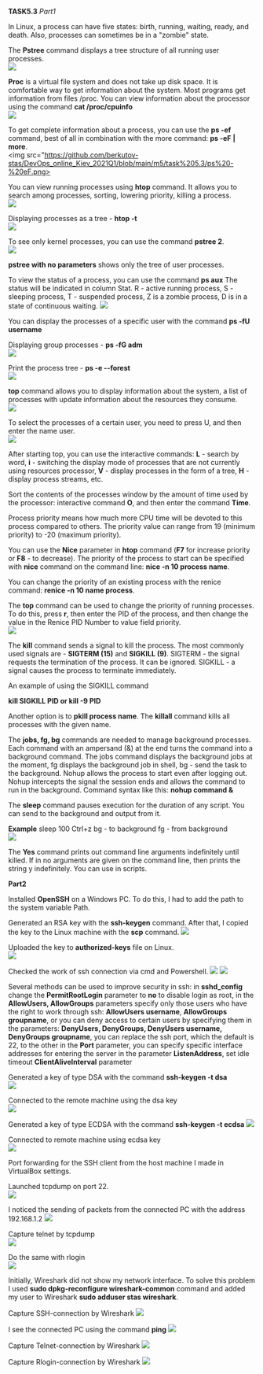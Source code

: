 **TASK5.3**
*Part1*

In Linux, a process can have five states: birth, running, waiting, ready, and death. Also, processes can sometimes be in a "zombie" state.

The **Pstree** command displays a tree structure of all running user processes.  
<img src="https://github.com/berkutov-stas/DevOps_online_Kiev_2021Q1/blob/main/m5/task%205.3/pstree.png">

**Proc** is a virtual file system and does not take up disk space. It is comfortable way to get information about the system. Most programs get information from files /proc. You
can view information about the processor using the command **cat /proc/cpuinfo**  
<img src="https://github.com/berkutov-stas/DevOps_online_Kiev_2021Q1/blob/main/m5/task%205.3/proc%20info%20cpu.png">

To get complete information about a process, you can use the **ps -ef** command, best of all in combination with the more command: **ps -eF | more**.  
<img src="https://github.com/berkutov-stas/DevOps_online_Kiev_2021Q1/blob/main/m5/task%205.3/ps%20-%20eF.png>

You can view running processes using **htop** command. It allows you to search among processes, sorting, lowering priority, killing a process.  
<img src="https://github.com/berkutov-stas/DevOps_online_Kiev_2021Q1/blob/main/m5/task%205.3/htop.png">

Displaying processes as a tree - **htop -t**  
<img src="https://github.com/berkutov-stas/DevOps_online_Kiev_2021Q1/blob/main/m5/task%205.3/htop%20-t.png">

To see only kernel processes, you can use the command **pstree 2**.  
<img src="https://github.com/berkutov-stas/DevOps_online_Kiev_2021Q1/blob/main/m5/task%205.3/pstree%202.png">

**pstree with no parameters** shows only the tree of user processes.

To view the status of a process, you can use the command **ps aux** The status will be indicated in column Stat. R - active running process, S - sleeping process, T - suspended
process, Z is a zombie process, D is in a state of continuous waiting.
<img src="https://github.com/berkutov-stas/DevOps_online_Kiev_2021Q1/blob/main/m5/task%205.3/ps%20aux.png">

You can display the processes of a specific user with the command **ps -fU username**

Displaying group processes - **ps -fG adm**  
<img src="https://github.com/berkutov-stas/DevOps_online_Kiev_2021Q1/blob/main/m5/task%205.3/ps%20-fG%20adm.png">

Print the process tree - **ps -e --forest**  
<img src="https://github.com/berkutov-stas/DevOps_online_Kiev_2021Q1/blob/main/m5/task%205.3/ps%20-%20forest.png">

**top** command allows you to display information about the system, a list of processes with update information about the resources they consume.  
<img src="https://github.com/berkutov-stas/DevOps_online_Kiev_2021Q1/blob/main/m5/task%205.3/top.png">

To select the processes of a certain user, you need to press U, and then enter the name user.  
<img src="https://github.com/berkutov-stas/DevOps_online_Kiev_2021Q1/blob/main/m5/task%205.3/top%20user.png">

After starting top, you can use the interactive commands: **L** - search by word, **i** - switching the display mode of processes that are not currently using resources
processor, **V** - display processes in the form of a tree, **H** - display process streams, etc.

Sort the contents of the processes window by the amount of time used by the processor: interactive command **O**, and then enter the command **Time**.

Process priority means how much more CPU time will be devoted to this process compared to others. The priority value can range from 19 (minimum priority) to -20 (maximum priority).

You can use the **Nice** parameter in **htop** command (**F7** for increase priority or **F8** - to decrease). The priority of the process to start can be specified with 
**nice** command on the command line: **nice -n 10 process name**.

You can change the priority of an existing process with the renice command: **renice -n 10 name process**.

The **top** command can be used to change the priority of running processes. To do this, press **r**, then enter the PID of the process, and then change the value in the 
Renice PID Number to value field priority.  
<img src="https://github.com/berkutov-stas/DevOps_online_Kiev_2021Q1/blob/main/m5/task%205.3/top%20renice.png">

The **kill** command sends a signal to kill the process. The most commonly used signals are - **SIGTERM (15)** and **SIGKILL (9)**. SIGTERM - the signal requests the termination
of the process. It can be ignored. SIGKILL - a signal causes the process to terminate immediately.

An example of using the SIGKILL command

**kill SIGKILL PID or kill -9 PID**

Another option is to **pkill process name**. The **killall** command kills all processes with the given name.

The **jobs, fg, bg** commands are needed to manage background processes. Each command with an ampersand (&) at the end turns the command into a background command. The jobs
command displays the background jobs at the moment, fg displays the background job in shell, bg - send the task to the background. Nohup allows the process to start
even after logging out. Nohup intercepts the signal the session ends and allows the command to run in the background. Command syntax like this: **nohup command &**

The **sleep** command pauses execution for the duration of any script. You can send to the background and output from it.

**Example**
sleep 100
Ctrl+z
bg - to background
fg - from background  
<img src="https://github.com/berkutov-stas/DevOps_online_Kiev_2021Q1/blob/main/m5/task%205.3/sleep%20fg%20bg.png">

The **Yes** command prints out command line arguments indefinitely until killed. If in no arguments are given on the command line, then prints the string y indefinitely. You can
use in scripts.

**Part2**

Installed **OpenSSH** on a Windows PC. To do this, I had to add the path to the system variable Path.

Generated an RSA key with the **ssh-keygen** command. After that, I copied the key to the Linux machine with the **scp** command.
<img src="https://github.com/berkutov-stas/DevOps_online_Kiev_2021Q1/blob/main/m5/task%205.3/copy-key-to-ubuntu.png">

Uploaded the key to **authorized-keys** file on Linux.  
<img src="https://github.com/berkutov-stas/DevOps_online_Kiev_2021Q1/blob/main/m5/task%205.3/copy-key-to-ubuntu.png">

Checked the work of ssh connection via cmd and Powershell.
<img src="https://github.com/berkutov-stas/DevOps_online_Kiev_2021Q1/blob/main/m5/task%205.3/connect%20win-to-ubuntu.png">
<img src="https://github.com/berkutov-stas/DevOps_online_Kiev_2021Q1/blob/main/m5/task%205.3/powershell-connect-to-linux.png">

Several methods can be used to improve security in ssh: in **sshd_config** change the **PermitRootLogin** parameter to **no** to disable login as root, in the
**AllowUsers, AllowGroups** parameters specify only those users who have the right to work through ssh: **AllowUsers username**, **AllowGroups groupname**, or you can
deny access to certain users by specifying them in the parameters: **DenyUsers, DenyGroups, DenyUsers username, DenyGroups groupname**, you can replace the ssh port, which
the default is 22, to the other in the **Port** parameter, you can specify specific interface addresses for entering the server in the parameter **ListenAddress**, set
idle timeout **ClientAliveInterval** parameter

Generated a key of type DSA with the command **ssh-keygen -t dsa**  
<img src="https://github.com/berkutov-stas/DevOps_online_Kiev_2021Q1/blob/main/m5/task%205.3/%D0%B3%D0%B5%D0%BD%D0%B5%D1%80%D0%B0%D1%86%D0%B8%D1%8F%20dsa%20%D0%BA%D0%BB%D1%8E%D1%87%D0%B0.png">

Connected to the remote machine using the dsa key  
<img src="https://github.com/berkutov-stas/DevOps_online_Kiev_2021Q1/blob/main/m5/task%205.3/dsa_connect_ubuntu.png">

Generated a key of type ECDSA with the command **ssh-keygen -t ecdsa**
<img src="https://github.com/berkutov-stas/DevOps_online_Kiev_2021Q1/blob/main/m5/task%205.3/%D0%B3%D0%B5%D0%BD%D0%B5%D1%80%D0%B0%D1%86%D0%B8%D1%8F%20ecdsa%20%D0%BA%D0%BB%D1%8E%D1%87%D0%B0.png">

Connected to remote machine using ecdsa key  
<img src="https://github.com/berkutov-stas/DevOps_online_Kiev_2021Q1/blob/main/m5/task%205.3/ecd_connect_ubuntu.png">

Port forwarding for the SSH client from the host machine I made in VirtualBox settings.

Launched tcpdump on port 22.  
<img src="https://github.com/berkutov-stas/DevOps_online_Kiev_2021Q1/blob/main/m5/task%205.3/tcpdump%20ssh%20start.png">

I noticed the sending of packets from the connected PC with the address 192.168.1.2
<img src="https://github.com/berkutov-stas/DevOps_online_Kiev_2021Q1/blob/main/m5/task%205.3/tcpdump%20ssh%20command%20ip%20a.png">

Capture telnet by tcpdump  
<img src="https://github.com/berkutov-stas/DevOps_online_Kiev_2021Q1/blob/main/m5/task%205.3/telnet%20tcpdump%20%D0%BF%D0%B5%D1%80%D0%B5%D1%85%D0%B2%D0%B0%D1%82%D1%8B%D0%B2%D0%B0%D1%8E%D1%82%20%D0%BA%D0%BB%D0%B0%D0%B2%D0%B8%D1%88%D0%B8.png">

Do the same with rlogin  
<img src="https://github.com/berkutov-stas/DevOps_online_Kiev_2021Q1/blob/main/m5/task%205.3/rlogin%20tcpdump.png">

Initially, Wireshark did not show my network interface. To solve this problem I used **sudo dpkg-reconfigure wireshark-common** command and added my user to Wireshark
**sudo adduser stas wireshark**.

Capture SSH-connection by Wireshark
<img src="https://github.com/berkutov-stas/DevOps_online_Kiev_2021Q1/blob/main/m5/task%205.3/wsk%20ssh%20connect%20catch.png">

I see the connected PC using the command **ping**
<img src="https://github.com/berkutov-stas/DevOps_online_Kiev_2021Q1/blob/main/m5/task%205.3/wsk%20ssh%20ping%20catch.png">

Capture Telnet-connection by Wireshark
<img src="https://github.com/berkutov-stas/DevOps_online_Kiev_2021Q1/blob/main/m5/task%205.3/wsk%20telnet%20catch.png">

Capture Rlogin-connection by Wireshark
<img src="https://github.com/berkutov-stas/DevOps_online_Kiev_2021Q1/blob/main/m5/task%205.3/wsk%20rlogin.png">
